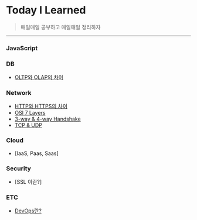 # Today I Learned
>매일매일 공부하고 매일매일 정리하자

---------------------------------------------------------------------------------------------------------------------- 
### JavaScript

### DB
  * [OLTP와 OLAP의 차이](https://github.com/WannyWanny/TIL/blob/master/DB/OLTP%26OLAP.md)
 
### Network 
 * [HTTP와 HTTPS의 차이](https://github.com/WannyWanny/TIL/blob/master/Network/HTTP.md)
 * [OSI 7 Layers](https://github.com/WannyWanny/TIL/blob/master/Network/Layer.md)
 * [3-way & 4-way Handshake](https://github.com/WannyWanny/TIL/blob/master/Network/Handshake.md)
 * [TCP & UDP](https://github.com/WannyWanny/TIL/blob/master/Network/TCP%26UDP.md)

### Cloud
 * [IaaS, Paas, Saas]

### Security
 * [SSL 이란?]

 ### ETC
  * [DevOps란?](https://aws.amazon.com/ko/devops/what-is-devops/)

